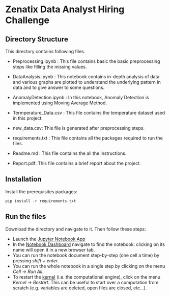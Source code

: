 # Zenatix Data Analyst Hiring Challenge

## Directory Structure

This directory contains following files.

- Preprocessing.ipynb : This file contains basic the basic preprocessing steps like filling the missing values.

- DataAnalysis.ipynb : This notebook contains in-depth analysis of data and various graphs are plotted to understand the underlying pattern in data and to give answer to some questions.

- AnomalyDetection.ipynb : In this notebook, Anomaly Detection is implemented using Moving Average Method.
- Termperature_Data.csv : This file contains the temperature dataset used in this project.
- new_data.csv: This file is generated after preprocessing steps.
- requirements.txt : This file contains all the packages required to run the files.
- Readme.md : This file contains the all the instructions.
- Report.pdf: This file contains a brief report about the project. 

##  Installation

Install the prerequisites packages:

```
pip install -r requirements.txt

```

## Run the files
Download the directory and navigate to it. 
Then follow these steps:

-   Launch the [Jupyter Notebook App](https://jupyter-notebook-beginner-guide.readthedocs.io/en/latest/what_is_jupyter.html#notebook-app) 
-   In the [Notebook Dashboard](https://jupyter-notebook-beginner-guide.readthedocs.io/en/latest/what_is_jupyter.html#dashboard) navigate to find the notebook: clicking on its name will open it in a new browser tab.
-   You can run the notebook document step-by-step (one cell a time) by pressing _shift + enter_.
-   You can run the whole notebook in a single step by clicking on the menu _Cell -> Run All_.
-   To restart the [kernel](https://jupyter-notebook-beginner-guide.readthedocs.io/en/latest/what_is_jupyter.html#kernel) (i.e. the computational engine), click on the menu _Kernel -> Restart_. This can be useful to start over a computation from scratch (e.g. variables are deleted, open files are closed, etc…).
